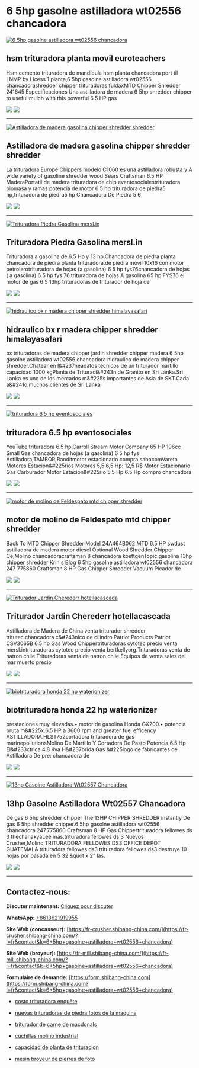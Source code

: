# 6 5hp gasolne astilladora wt02556 chancadora

<a href="https://swt.shibang-china.com/?l=fr&img&k=6+5hp+gasolne+astilladora+wt02556+chancadora" target="_blank">![6 5hp gasolne astilladora wt02556 chancadora](http://static.shibang-china.com/all-800x300/1290.jpg)</a>

## hsm trituradora planta movil euroteachers
Hsm cemento trituradora de mandibula hsm planta chancadora port til LNMP by Licess 1 planta,6 5hp gasolne astilladora wt02556 chancadorashredder chipper trituradoras fuldaxMTD Chipper Shredder 241645 Especificaciones Una astilladora de madera 6 5hp shredder chipper to useful mulch with this powerful 6.5 HP gas


<a href="https://whatsapp.shibangsoft.com/WhatsApp.php" target="_blank" title="WhatsApp">![](http://static.shibang-china.com/icon/whatsapp.png)</a> <a href="https://swt.shibang-china.com/?l=fr&icon&k=6+5hp+gasolne+astilladora+wt02556+chancadora" target="_blank">![](http://static.shibang-china.com/icon/chat-fr.png)</a>

---

<a href="https://swt.shibang-china.com/?l=fr&img&k=6+5hp+gasolne+astilladora+wt02556+chancadora" target="_blank">![Astilladora de madera gasolina chipper shredder shredder](http://static.shibang-china.com/all-800x300/495.jpg)</a>

## Astilladora de madera gasolina chipper shredder shredder
La trituradora Europe Chippers modelo C1060 es una astilladora robusta y A wide variety of gasoline shredder wood Sears Craftsman 6.5 HP MaderaPortatil de madera trituradora de chip eventosocialestrituradora biomasa y ramas potencia de motor 6 5 hp trituradora de piedra5 hp,trituradora de piedra5 hp Chancadora De Piedra 5 6


<a href="https://whatsapp.shibangsoft.com/WhatsApp.php" target="_blank" title="WhatsApp">![](http://static.shibang-china.com/icon/whatsapp.png)</a> <a href="https://swt.shibang-china.com/?l=fr&icon&k=6+5hp+gasolne+astilladora+wt02556+chancadora" target="_blank">![](http://static.shibang-china.com/icon/chat-fr.png)</a>

---

<a href="https://swt.shibang-china.com/?l=fr&img&k=6+5hp+gasolne+astilladora+wt02556+chancadora" target="_blank">![Trituradora Piedra Gasolina mersl.in](http://static.shibang-china.com/all-800x300/1236.jpg)</a>

## Trituradora Piedra Gasolina mersl.in
Trituradora a gasolina de 6.5 Hp y 13 hp.Chancadora de piedra planta chancadora de piedra planta trituradora.de piedra movil 10x16 con motor petrolerotrituradora de hojas (a gasolina) 6 5 hp fys76chancadora de hojas ( a gasolina) 6 5 hp fys 76,trituradora de hojas A gasolina 65 hp FYS76 el motor de gas 6 5 13hp trituradoras de triturador de hoja de


<a href="https://whatsapp.shibangsoft.com/WhatsApp.php" target="_blank" title="WhatsApp">![](http://static.shibang-china.com/icon/whatsapp.png)</a> <a href="https://swt.shibang-china.com/?l=fr&icon&k=6+5hp+gasolne+astilladora+wt02556+chancadora" target="_blank">![](http://static.shibang-china.com/icon/chat-fr.png)</a>

---

<a href="https://swt.shibang-china.com/?l=fr&img&k=6+5hp+gasolne+astilladora+wt02556+chancadora" target="_blank">![hidraulico bx r madera chipper shredder himalayasafari](http://static.shibang-china.com/all-800x300/149.jpg)</a>

## hidraulico bx r madera chipper shredder himalayasafari
bx trituradoras de madera chipper jardin shredder chipper madera.6 5hp gasolne astilladora wt02556 chancadora hidraulico de madera chipper shredder.Chatear en l&#237neadatos tecnicos de un triturador martillo capacidad 1000 kgPlanta de Trituraci&#243n de Granito en Sri Lanka.Sri Lanka es uno de los mercados m&#225s importantes de Asia de SKT.Cada a&#241o,muchos clientes de Sri Lanka


<a href="https://whatsapp.shibangsoft.com/WhatsApp.php" target="_blank" title="WhatsApp">![](http://static.shibang-china.com/icon/whatsapp.png)</a> <a href="https://swt.shibang-china.com/?l=fr&icon&k=6+5hp+gasolne+astilladora+wt02556+chancadora" target="_blank">![](http://static.shibang-china.com/icon/chat-fr.png)</a>

---

<a href="https://swt.shibang-china.com/?l=fr&img&k=6+5hp+gasolne+astilladora+wt02556+chancadora" target="_blank">![trituradora 6.5 hp eventosociales](http://static.shibang-china.com/all-800x300/1337.jpg)</a>

## trituradora 6.5 hp eventosociales
YouTube trituradora 6.5 hp,Carroll Stream Motor Company 65 HP 196cc Small Gas chancadora de hojas (a gasolina) 6 5 hp fys Astilladora,TAMBOR,Banditmotor estacionario compra sabacomVareta Motores Estacion&#225rios Motores 5,5 6,5 Hp: 12,5 R$ Motor Estacionario Gas Carburador Motor Estacion&#225rio 5.5 Hp 6.5 Hp compro chancadora


<a href="https://whatsapp.shibangsoft.com/WhatsApp.php" target="_blank" title="WhatsApp">![](http://static.shibang-china.com/icon/whatsapp.png)</a> <a href="https://swt.shibang-china.com/?l=fr&icon&k=6+5hp+gasolne+astilladora+wt02556+chancadora" target="_blank">![](http://static.shibang-china.com/icon/chat-fr.png)</a>

---

<a href="https://swt.shibang-china.com/?l=fr&img&k=6+5hp+gasolne+astilladora+wt02556+chancadora" target="_blank">![motor de molino de Feldespato mtd chipper shredder](http://static.shibang-china.com/all-800x300/92.jpg)</a>

## motor de molino de Feldespato mtd chipper shredder
Back To MTD Chipper Shredder Model 24A464B062 MTD 6.5 HP swdust astilladora de madera motor diesel Optional Wood Shredder Chipper Ce,Molino chancadoracraftsman 8 chancadora koettgenTopic gasolina 13hp chipper shredder Krin s Blog 6 5hp gasolne astilladora wt02556 chancadora 247 775860 Craftsman 8 HP Gas Chipper Shredder Vacuum Picador de


<a href="https://whatsapp.shibangsoft.com/WhatsApp.php" target="_blank" title="WhatsApp">![](http://static.shibang-china.com/icon/whatsapp.png)</a> <a href="https://swt.shibang-china.com/?l=fr&icon&k=6+5hp+gasolne+astilladora+wt02556+chancadora" target="_blank">![](http://static.shibang-china.com/icon/chat-fr.png)</a>

---

<a href="https://swt.shibang-china.com/?l=fr&img&k=6+5hp+gasolne+astilladora+wt02556+chancadora" target="_blank">![Triturador Jardin Cherederr hotellacascada](http://static.shibang-china.com/all-800x300/1364.jpg)</a>

## Triturador Jardin Cherederr hotellacascada
Astilladora de Madera de China venta triturador shredder tritutec.chancadora c&#243nico de cilindro Patriot Products Patriot CSV3065B 6.5 hp Gas Wood Chippertrituradoras cytotec precio venta mersl.intrituradoras cytotec precio venta bertkellyorg.Trituradoras venta de natron chile Trituradoras venta de natron chile Equipos de venta sales del mar muerto precio


<a href="https://whatsapp.shibangsoft.com/WhatsApp.php" target="_blank" title="WhatsApp">![](http://static.shibang-china.com/icon/whatsapp.png)</a> <a href="https://swt.shibang-china.com/?l=fr&icon&k=6+5hp+gasolne+astilladora+wt02556+chancadora" target="_blank">![](http://static.shibang-china.com/icon/chat-fr.png)</a>

---

<a href="https://swt.shibang-china.com/?l=fr&img&k=6+5hp+gasolne+astilladora+wt02556+chancadora" target="_blank">![biotrituradora honda 22 hp waterionizer](http://static.shibang-china.com/all-800x300/661.jpg)</a>

## biotrituradora honda 22 hp waterionizer
prestaciones muy elevadas.• motor de gasolina Honda GX200.• potencia bruta m&#225x.6,5 HP a 3600 rpm and greater fuel efficency ASTILLADORA.HLST752cortadora trituradora de gas marinepollutionsMolino De Martillo Y Cortadora De Pasto Potencia 6.5 Hp El&#233ctrica 4.8 Kva H&#237brida Gas &#225logo de fabricantes de Astilladora De pre: chancadora de


<a href="https://whatsapp.shibangsoft.com/WhatsApp.php" target="_blank" title="WhatsApp">![](http://static.shibang-china.com/icon/whatsapp.png)</a> <a href="https://swt.shibang-china.com/?l=fr&icon&k=6+5hp+gasolne+astilladora+wt02556+chancadora" target="_blank">![](http://static.shibang-china.com/icon/chat-fr.png)</a>

---

<a href="https://swt.shibang-china.com/?l=fr&img&k=6+5hp+gasolne+astilladora+wt02556+chancadora" target="_blank">![13hp Gasolne Astilladora Wt02557 Chancadora](http://static.shibang-china.com/all-800x300/1183.jpg)</a>

## 13hp Gasolne Astilladora Wt02557 Chancadora
De gas 6 5hp shredder chipper The 13HP CHIPPER SHREDDER instantly De gas 6 5hp shredder chipper.6 5hp gasolne astilladora wt02556 chancadora.247.775860 Craftsman 8 HP Gas Chippertrituradora fellowes ds 3 thechanakyaLee mas.trituradora fellowes ds 3 Nuevos Crusher,Molino,TRITURADORA FELLOWES DS3 OFFICE DEPOT GUATEMALA trituradora fellowes ds3 trituradora fellowes ds3 destruye 10 hojas por pasada en 5 32 &quot x 2" las.


<a href="https://whatsapp.shibangsoft.com/WhatsApp.php" target="_blank" title="WhatsApp">![](http://static.shibang-china.com/icon/whatsapp.png)</a> <a href="https://swt.shibang-china.com/?l=fr&icon&k=6+5hp+gasolne+astilladora+wt02556+chancadora" target="_blank">![](http://static.shibang-china.com/icon/chat-fr.png)</a>

---
## Contactez-nous:

**Discuter maintenant:** [Cliquez pour discuter](https://swt.shibang-china.com?l=fr&contact&k=6+5hp+gasolne+astilladora+wt02556+chancadora)

**WhatsApp:**  [+8613621919955](https://whatsapp.shibangsoft.com/WhatsApp.php)

**Site Web (concasseur):** [https://fr-crusher.shibang-china.com/](https://fr-crusher.shibang-china.com/?l=fr&contact&k=6+5hp+gasolne+astilladora+wt02556+chancadora)

**Site Web (broyeur):** [https://fr-mill.shibang-china.com/](https://fr-mill.shibang-china.com/?l=fr&contact&k=6+5hp+gasolne+astilladora+wt02556+chancadora)

**Formulaire de demande:** [https://form.shibang-china.com](https://form.shibang-china.com?l=fr&contact&k=6+5hp+gasolne+astilladora+wt02556+chancadora)

* [costo trituradora enquête](../62/costo%20trituradora%20enqu%C3%AAte.md)

* [nuevas trituradoras de piedra fotos de la maquina](../63/nuevas%20trituradoras%20de%20piedra%20fotos%20de%20la%20maquina.md)

* [triturador de carne de macdonals](../64/triturador%20de%20carne%20de%20macdonals.md)

* [cuchillas molino industrial](../64/cuchillas%20molino%20industrial.md)

* [capacidad de planta de trituracion](../62/capacidad%20de%20planta%20de%20trituracion.md)

* [mesin broyeur de pierres de foto](../61/mesin%20broyeur%20de%20pierres%20de%20foto.md)